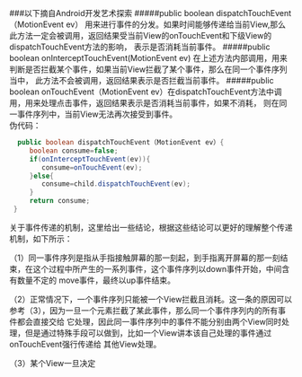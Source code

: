 ###以下摘自Android开发艺术探索
#####public boolean dispatchTouchEvent（MotionEvent ev）
用来进行事件的分发。如果时间能够传递给当前View,那么此方法一定会被调用，返回结果受当前View的onTouchEvent和下级View的dispatchTouchEvent方法的影响，
表示是否消耗当前事件。
#####public boolean onInterceptTouchEvent(MotionEvent ev)
在上述方法内部调用，用来判断是否拦截某个事件，如果当前View拦截了某个事件，那么在同一个事件序列当中，
此方法不会被调用，返回结果表示是否拦截当前事件。
#####public boolean onTouchEvent（MotionEvent ev）在dispatchTouchEvent方法中调用，用来处理点击事件，返回结果表示是否消耗当前事件，如果不消耗，
则在同一事件序列中，当前View无法再次接受到事件。
<br>伪代码：
```java
  public boolean dispatchTouchEvent（MotionEvent ev）{
     boolean consume=false;
     if(onInterceptTouchEvent(ev)){
        consume=onTouchEvent(ev);
     }else{
        consume=child.dispatchTouchEvent(ev);
     }
     return consume;
 }
 ```
 关于事件传递的机制，这里给出一些结论，根据这些结论可以更好的理解整个传递机制，如下所示：<p>
 （1）同一事件序列是指从手指接触屏幕的那一刻起，到手指离开屏幕的那一刻结束，在这个过程中所产生的一系列事件，这个事件序列以down事件开始，中间含有数量不定的
 move事件，最终以up事件结束。<p>
 （2）正常情况下，一个事件序列只能被一个View拦截且消耗。这一条的原因可以参考（3），因为一旦一个元素拦截了某此事件，那么同一个事件序列内的所有事件都会直接交给
 它处理，因此同一事件序列中的事件不能分别由两个View同时处理，但是通过特殊手段可以做到，比如一个View讲本该自己处理的事件通过onTouchEvent强行传递给
 其他View处理。<p>
 （3）某个View一旦决定
